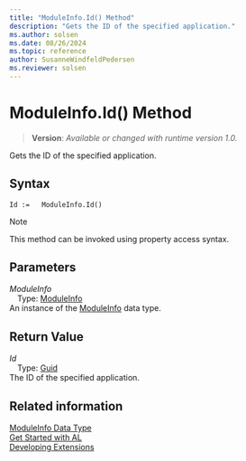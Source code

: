 ```yaml
---
title: "ModuleInfo.Id() Method"
description: "Gets the ID of the specified application."
ms.author: solsen
ms.date: 08/26/2024
ms.topic: reference
author: SusanneWindfeldPedersen
ms.reviewer: solsen
---
```

[//]: # (START>DO_NOT_EDIT)
[//]: # (IMPORTANT:Do not edit any of the content between here and the END>DO_NOT_EDIT.)
[//]: # (Any modifications should be made in the .xml files in the ModernDev repo.)
# ModuleInfo.Id() Method
> **Version**: _Available or changed with runtime version 1.0._

Gets the ID of the specified application.


## Syntax
```AL
Id :=   ModuleInfo.Id()
```
> [!NOTE]
> This method can be invoked using property access syntax.
## Parameters
*ModuleInfo*  
&emsp;Type: [ModuleInfo](moduleinfo-data-type.md)  
An instance of the [ModuleInfo](moduleinfo-data-type.md) data type.  

## Return Value
*Id*  
&emsp;Type: [Guid](../guid/guid-data-type.md)  
The ID of the specified application.


[//]: # (IMPORTANT: END>DO_NOT_EDIT)
## Related information
[ModuleInfo Data Type](moduleinfo-data-type.md)  
[Get Started with AL](../../devenv-get-started.md)  
[Developing Extensions](../../devenv-dev-overview.md)